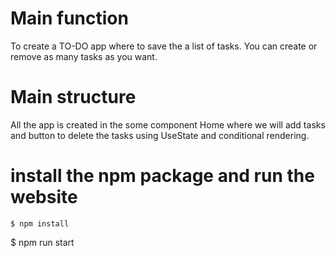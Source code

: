 # Main function
To create a TO-DO app where to save the a list of tasks. You can create or remove as many tasks as you want.

# Main structure
All the app is created in the some component Home where we will add tasks and button to delete the tasks using UseState and conditional rendering.


# install the npm package and run the website
```
$ npm install
```
$ npm run start
